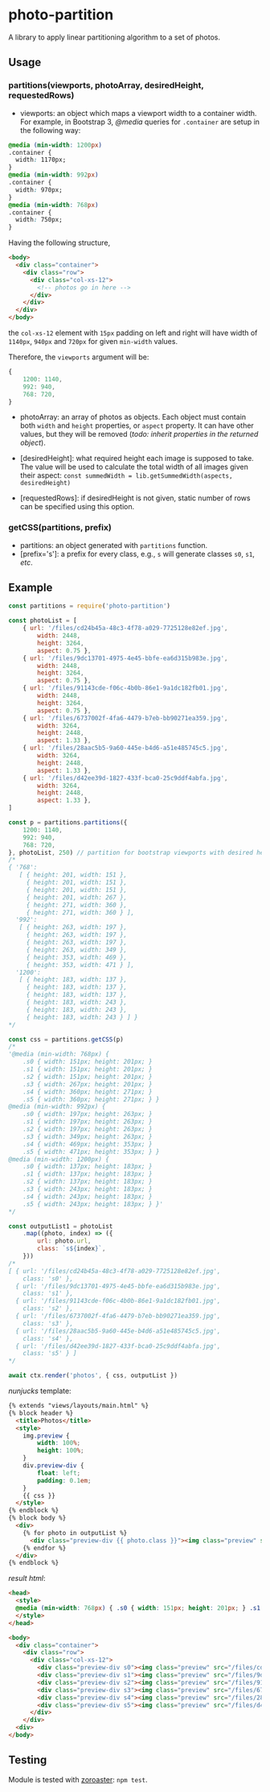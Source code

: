 # photo-partition
A library to apply linear partitioning algorithm to a set of photos.

## Usage

### partitions(viewports, photoArray, desiredHeight, requestedRows)
- viewports: an object which maps a viewport width to a container width. For example,
in Bootstrap 3, _@media_ queries for `.container` are setup in the following way:

```css
@media (min-width: 1200px)
.container {
  width: 1170px;
}
@media (min-width: 992px)
.container {
  width: 970px;
}
@media (min-width: 768px)
.container {
  width: 750px;
}
```

Having the following structure,

```html
<body>
  <div class="container">
    <div class="row">
      <div class="col-xs-12">
        <!-- photos go in here -->
      </div>
    </div>
  </div>
</body>
```

the `col-xs-12` element with `15px` padding on left and right will have width of `1140px`,
`940px` and `720px` for given `min-width` values.

Therefore, the `viewports` argument will be:

```js
{
    1200: 1140,
    992: 940,
    768: 720,
}
```

- photoArray: an array of photos as objects. Each object must contain both `width` and `height`
properties, or `aspect` property. It can have other values, but they will be removed (_todo: inherit
properties in the returned object_).

- [desiredHeight]: what required height each image is supposed to take. The value will be used to
calculate the total width of all images given their aspect:
`const summedWidth = lib.getSummedWidth(aspects, desiredHeight)`

- [requestedRows]: if desiredHeight is not given, static number of rows can be specified using
this option.

### getCSS(partitions, prefix)
- partitions: an object generated with `partitions` function.
- [prefix='s']: a prefix for every class, e.g., `s` will generate classes `s0`, `s1`, _etc_.

## Example
```javascript
const partitions = require('photo-partition')

const photoList = [
    { url: '/files/cd24b45a-48c3-4f78-a029-7725128e82ef.jpg',
        width: 2448,
        height: 3264,
        aspect: 0.75 },
    { url: '/files/9dc13701-4975-4e45-bbfe-ea6d315b983e.jpg',
        width: 2448,
        height: 3264,
        aspect: 0.75 },
    { url: '/files/91143cde-f06c-4b0b-86e1-9a1dc182fb01.jpg',
        width: 2448,
        height: 3264,
        aspect: 0.75 },
    { url: '/files/6737002f-4fa6-4479-b7eb-bb90271ea359.jpg',
        width: 3264,
        height: 2448,
        aspect: 1.33 },
    { url: '/files/28aac5b5-9a60-445e-b4d6-a51e485745c5.jpg',
        width: 3264,
        height: 2448,
        aspect: 1.33 },
    { url: '/files/d42ee39d-1827-433f-bca0-25c9ddf4abfa.jpg',
        width: 3264,
        height: 2448,
        aspect: 1.33 },
]

const p = partitions.partitions({
    1200: 1140,
    992: 940,
    768: 720,
}, photoList, 250) // partition for bootstrap viewports with desired height of 250
/*
{ '768':
   [ { height: 201, width: 151 },
     { height: 201, width: 151 },
     { height: 201, width: 151 },
     { height: 201, width: 267 },
     { height: 271, width: 360 },
     { height: 271, width: 360 } ],
  '992':
   [ { height: 263, width: 197 },
     { height: 263, width: 197 },
     { height: 263, width: 197 },
     { height: 263, width: 349 },
     { height: 353, width: 469 },
     { height: 353, width: 471 } ],
  '1200':
   [ { height: 183, width: 137 },
     { height: 183, width: 137 },
     { height: 183, width: 137 },
     { height: 183, width: 243 },
     { height: 183, width: 243 },
     { height: 183, width: 243 } ] }
*/

const css = partitions.getCSS(p)
/*
'@media (min-width: 768px) {
    .s0 { width: 151px; height: 201px; }
    .s1 { width: 151px; height: 201px; }
    .s2 { width: 151px; height: 201px; }
    .s3 { width: 267px; height: 201px; }
    .s4 { width: 360px; height: 271px; }
    .s5 { width: 360px; height: 271px; } }
@media (min-width: 992px) {
    .s0 { width: 197px; height: 263px; }
    .s1 { width: 197px; height: 263px; }
    .s2 { width: 197px; height: 263px; }
    .s3 { width: 349px; height: 263px; }
    .s4 { width: 469px; height: 353px; }
    .s5 { width: 471px; height: 353px; } }
@media (min-width: 1200px) {
    .s0 { width: 137px; height: 183px; }
    .s1 { width: 137px; height: 183px; }
    .s2 { width: 137px; height: 183px; }
    .s3 { width: 243px; height: 183px; }
    .s4 { width: 243px; height: 183px; }
    .s5 { width: 243px; height: 183px; } }'
*/

const outputList1 = photoList
    .map((photo, index) => ({
        url: photo.url,
        class: `s${index}`,
    }))
/*
[ { url: '/files/cd24b45a-48c3-4f78-a029-7725128e82ef.jpg',
    class: 's0' },
  { url: '/files/9dc13701-4975-4e45-bbfe-ea6d315b983e.jpg',
    class: 's1' },
  { url: '/files/91143cde-f06c-4b0b-86e1-9a1dc182fb01.jpg',
    class: 's2' },
  { url: '/files/6737002f-4fa6-4479-b7eb-bb90271ea359.jpg',
    class: 's3' },
  { url: '/files/28aac5b5-9a60-445e-b4d6-a51e485745c5.jpg',
    class: 's4' },
  { url: '/files/d42ee39d-1827-433f-bca0-25c9ddf4abfa.jpg',
    class: 's5' } ]
*/

await ctx.render('photos', { css, outputList })
```

_nunjucks_ template:
```html
{% extends "views/layouts/main.html" %}
{% block header %}
  <title>Photos</title>
  <style>
    img.preview {
        width: 100%;
        height: 100%;
    }
    div.preview-div {
        float: left;
        padding: 0.1em;
    }
    {{ css }}
  </style>
{% endblock %}
{% block body %}
  <div>
    {% for photo in outputList %}
      <div class="preview-div {{ photo.class }}"><img class="preview" src="{{ photo.url }}"/></div>
    {% endfor %}
  </div>
{% endblock %}
```

_result html_:
```html
<head>
  <style>
  @media (min-width: 768px) { .s0 { width: 151px; height: 201px; } .s1 { width: 151px; height: 201px; } .s2 { width: 151px; height: 201px; } .s3 { width: 267px; height: 201px; } .s4 { width: 360px; height: 271px; } .s5 { width: 360px; height: 271px; } }\n@media (min-width: 992px) { .s0 { width: 197px; height: 263px; } .s1 { width: 197px; height: 263px; } .s2 { width: 197px; height: 263px; } .s3 { width: 349px; height: 263px; } .s4 { width: 469px; height: 353px; } .s5 { width: 471px; height: 353px; } }\n@media (min-width: 1200px) { .s0 { width: 137px; height: 183px; } .s1 { width: 137px; height: 183px; } .s2 { width: 137px; height: 183px; } .s3 { width: 243px; height: 183px; } .s4 { width: 243px; height: 183px; } .s5 { width: 243px; height: 183px; } }
  </style>
</head>

<body>
  <div class="container">
    <div class="row">
      <div class="col-xs-12">
        <div class="preview-div s0"><img class="preview" src="/files/cd24b45a-48c3-4f78-a029-7725128e82ef.jpg"></div>
        <div class="preview-div s1"><img class="preview" src="/files/9dc13701-4975-4e45-bbfe-ea6d315b983e.jpg"></div>
        <div class="preview-div s2"><img class="preview" src="/files/91143cde-f06c-4b0b-86e1-9a1dc182fb01.jpg"></div>
        <div class="preview-div s3"><img class="preview" src="/files/6737002f-4fa6-4479-b7eb-bb90271ea359.jpg"></div>
        <div class="preview-div s4"><img class="preview" src="/files/28aac5b5-9a60-445e-b4d6-a51e485745c5.jpg"></div>
        <div class="preview-div s5"><img class="preview" src="/files/d42ee39d-1827-433f-bca0-25c9ddf4abfa.jpg"></div>
      </div>
    </div>
  <div>
</body>
```

## Testing
Module is tested with [zoroaster](https://www.npmjs.com/package/zoroaster): `npm test`.